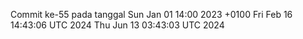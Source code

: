 Commit ke-55 pada tanggal Sun Jan 01 14:00 2023 +0100
Fri Feb 16 14:43:06 UTC 2024
Thu Jun 13 03:43:03 UTC 2024
